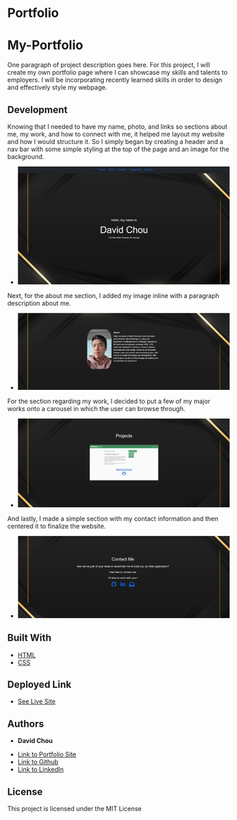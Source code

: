 # Portfolio
# My-Portfolio

One paragraph of project description goes here.
For this project, I will create my own portfolio page where I can showcase my skills and talents to employers. I will be incorporating recently learned skills in order to design and effectively style my webpage. 

## Development

Knowing that I needed to have my name, photo, and links so sections about me, my work, and how to connect with me, it helped me layout my website and how I would structure it. So I simply began by creating a header and a nav bar with some simple styling at the top of the page and an image for the background. 

* ![](./images/Screenshot_1.jpg)

Next, for the about me section, I added my image inline with a paragraph description about me.

* ![](./images/Screenshot_3.jpg)

For the section regarding my work, I decided to put a few of my major works onto a carousel in which the user can browse through.

* ![](./images/Screenshot_4.jpg)

And lastly, I made a simple section with my contact information and then centered it to finalize the website.

* ![](./images/Screenshot_5.jpg)

## Built With

* [HTML](https://developer.mozilla.org/en-US/docs/Web/HTML)
* [CSS](https://developer.mozilla.org/en-US/docs/Web/CSS)


## Deployed Link

* [See Live Site](https://dazedchou.github.io/Portfolio/)


## Authors

* **David Chou** 

- [Link to Portfolio Site](https://dazedchou.github.io/My-Portfolio/)
- [Link to Github](https://github.com/dazedchou)
- [Link to LinkedIn](https://www.linkedin.com/in/davidchou99)


## License

This project is licensed under the MIT License 

